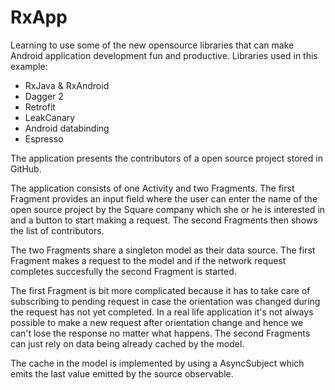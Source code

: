 # RxApp
Learning to use some of the new opensource libraries that can make Android application development fun and productive.
Libraries used in this example:
 * RxJava & RxAndroid
 * Dagger 2
 * Retrofit 
 * LeakCanary
 * Android databinding
 * Espresso
 
The application presents the contributors of a open source project stored in GitHub.

The application consists of one Activity and two Fragments. The first Fragment provides an input field where the user can enter the name of the open source project by the Square company which she  or he is interested in and a button to start making a request. The second Fragments then shows the list of contributors.

The two Fragments share a singleton model as their data source. The first Fragment makes a request to the model and if the network request completes succesfully the second Fragment is started.

The first Fragment is bit more complicated because it has to take care of subscribing to pending request in case the orientation was changed during the request has not yet completed. In a real life application it's not always possible to make a new request after orientation change and hence we can't lose the response no matter what happens. The second Fragments can just rely on data being already cached by the model.

The cache in the model is implemented by using a AsyncSubject which emits the last value emitted by the source observable. 
